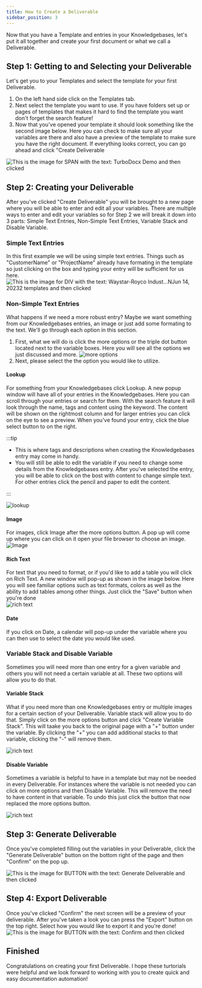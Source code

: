 ```yaml
---
title: How to Create a Deliverable
sidebar_position: 3
---
```

  
Now that you have a Template and entries in your Knowledgebases, let's put it all together and create your first document or what we call a Deliverable. 

## Step 1: Getting to and Selecting your Deliverable

Let's get you to your Templates and select the template for your first Deliverable.  

1. On the left hand side click on the Templates tab.
2. Next select the template you want to use. If you have folders set up or pages of templates that makes it hard to find the template you want don't forget the search feature!
3. Now that you've opened your template it should look something like the second image below. Here you can check to make sure all your variables are there and also have a preview of the template to make sure you have the right document. If everything looks correct, you can go ahead and click "Create Deliverable

<!-- ![This is the image for A with the text: Login and then clicked](/img/how_to_create_a_deliverable/step_1.png) -->

![This is the image for SPAN with the text: TurboDocx Demo and then clicked](/img/how_to_create_a_deliverable/step_2.png)

## Step 2: Creating your Deliverable

After you've clicked "Create Deliverable" you will be brought to a new page where you will be able to enter and edit all your variables.
There are multiple ways to enter and edit your variables so for Step 2 we will break it down into 3 parts: Simple Text Entries, Non-Simple Text Entries, Variable Stack and Disable Variable. 

### Simple Text Entries

In this first example we will be using simple text entries. Things such as "CustomerName" or "ProjectName" already have formating in the template so just clicking on the box and typing your entry will be sufficient for us here.
![This is the image for DIV with the text: Waystar-Royco Indust...NJun 14, 20232 templates and then clicked](/img/how_to_create_a_deliverable/step_6.png)

### Non-Simple Text Entries

What happens if we need a more robust entry? Maybe we want something from our Knowledgebases entries, an image or just add some formating to the text. We'll go through each option in this section. 

1. First, what we will do is click the more options or the triple dot button located next to the variable boxes. Here you will see all the options we just discussed and more.
![more options](/img/how_to_create_a_deliverable/step_10.png)
2. Next, please select the the option you would like to utilize. 

  #### Lookup 
  For something from your Knowledgebases click Lookup. A new popup window will have all of your entries in the Knowledgebases. Here you can scroll through your entries or search for them. With the search feature it will look through the name, tags and content using the keyword. The content will be shown on the rightmost column and for larger entries you can click on the eye to see a preview. When you've found your entry, click the blue select button to on the right. 
  
:::tip

- This is where tags and descriptions when creating the Knowledgebases entry may come in handy.
- You will still be able to edit the variable if you need to change some details from the Knowledgebases entry. After you've selected the entry, you will be able to click on the bost with content to change simple text. For other entries click the pencil and paper to edit the content. 
  
:::

![lookup](/img/how_to_create_a_deliverable/step_20.png)
 
  #### Image 
  For images, click Image after the more options button. A pop up will come up where you can click on it open your file browser to choose an image.
![Image](/img/how_to_create_a_deliverable/step_img.PNG)

  #### Rich Text
  For text that you need to format, or if you'd like to add a table you will click on Rich Text. A new window will pop-up as shown in the image below. Here you will see familiar options such as text formats, colors as well as the ability to add tables among other things. Just click the "Save" button when you're done   
![rich text](/img/how_to_create_a_deliverable/step_24.png)

  #### Date
  If you click on Date, a calendar will pop-up under the variable where you can then use to select the date you would like used.

### Variable Stack and Disable Variable

Sometimes you will need more than one entry for a given variable and others you will not need a certain variable at all. These two options will allow you to do that. 

  #### Variable Stack
  What if you need more than one Knowledgebases entry or multiple images for a certain section of your Deliverable. Variable stack will allow you to do that. Simply click on the more options button and click "Create Variable Stack". This will taake you back to the original page with a "+" button under the variable. By clicking the "+" you can add additional stacks to that variable, clicking the "-" will remove them.

  ![rich text](/img/how_to_create_a_deliverable/step_vs.PNG)

#### Disable Variable

Sometimes a variable is helpful to have in a template but may not be needed in every Deliverable. For instances where the variable is not needed you can click on more options and then Disable Variable. This will remove the need to have content in that variable. To undo this just click the button that now replaced the more options button. 

![rich text](/img/how_to_create_a_deliverable/step_10.png)

## Step 3: Generate Deliverable

Once you've completed filling out the variables in your Deliverable, click the "Generate Deliverable" button on the bottom right of the page and then "Confirm" on the pop up. 

![This is the image for BUTTON with the text: Generate Deliverable and then clicked](/img/how_to_create_a_deliverable/step_29.png)

## Step 4: Export Deliverable

Once you've clicked "Confirm" the next screen will be a preview of your deliverable. After you've taken a look you can press the "Export" button on the top right. Select how you would like to export it and you're done!
![This is the image for BUTTON with the text: Confirm and then clicked](/img/how_to_create_a_deliverable/step_35.png)
  
## Finished

Congratulations on creating your first Deliverable. I hope these turtorials were helpful and we look forward to working with you to create quick and easy documentation automation!